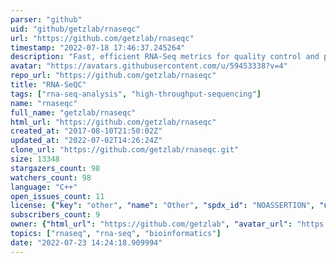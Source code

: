 ```yaml
---
parser: "github"
uid: "github/getzlab/rnaseqc"
url: "https://github.com/getzlab/rnaseqc"
timestamp: "2022-07-18 17:46:37.245264"
description: "Fast, efficient RNA-Seq metrics for quality control and process optimization"
avatar: "https://avatars.githubusercontent.com/u/59453338?v=4"
repo_url: "https://github.com/getzlab/rnaseqc"
title: "RNA‑SeQC"
tags: ["rna-seq-analysis", "high-throughput-sequencing"]
name: "rnaseqc"
full_name: "getzlab/rnaseqc"
html_url: "https://github.com/getzlab/rnaseqc"
created_at: "2017-08-10T21:50:02Z"
updated_at: "2022-07-02T14:26:24Z"
clone_url: "https://github.com/getzlab/rnaseqc.git"
size: 13348
stargazers_count: 98
watchers_count: 98
language: "C++"
open_issues_count: 11
license: {"key": "other", "name": "Other", "spdx_id": "NOASSERTION", "url": null, "node_id": "MDc6TGljZW5zZTA="}
subscribers_count: 9
owner: {"html_url": "https://github.com/getzlab", "avatar_url": "https://avatars.githubusercontent.com/u/59453338?v=4", "login": "getzlab", "type": "Organization"}
topics: ["rnaseq", "rna-seq", "bioinformatics"]
date: "2022-07-23 14:24:18.909994"
---
```

